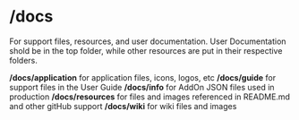 # /docs
For support files, resources, and user documentation. User Documentation shold be in the top folder, while other resources are put in their respective folders.

**/docs/application** for application files, icons, logos, etc
**/docs/guide** for support files in the User Guide
**/docs/info** for AddOn JSON files used in production
**/docs/resources** for files and images referenced in README.md and other gitHub support
**/docs/wiki** for wiki files and images